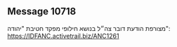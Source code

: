 ## Message 10718

מצורפת הודעת דובר צה״ל בנושא חילופי מפקד חטיבת "יהודה": https://IDFANC.activetrail.biz/ANC1261

